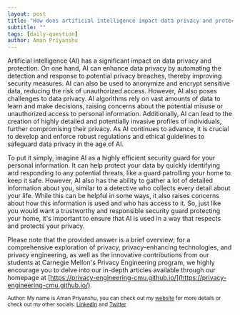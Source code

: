 ```yaml
---
layout: post
title: "How does artificial intelligence impact data privacy and protection?"
subtitle: ""
tags: [daily-question]
author: Aman Priyanshu
---
```


Artificial intelligence (AI) has a significant impact on data privacy and protection. On one hand, AI can enhance data privacy by automating the detection and response to potential privacy breaches, thereby improving security measures. AI can also be used to anonymize and encrypt sensitive data, reducing the risk of unauthorized access. However, AI also poses challenges to data privacy. AI algorithms rely on vast amounts of data to learn and make decisions, raising concerns about the potential misuse or unauthorized access to personal information. Additionally, AI can lead to the creation of highly detailed and potentially invasive profiles of individuals, further compromising their privacy. As AI continues to advance, it is crucial to develop and enforce robust regulations and ethical guidelines to safeguard data privacy in the age of AI.

To put it simply, imagine AI as a highly efficient security guard for your personal information. It can help protect your data by quickly identifying and responding to any potential threats, like a guard patrolling your home to keep it safe. However, AI also has the ability to gather a lot of detailed information about you, similar to a detective who collects every detail about your life. While this can be helpful in some ways, it also raises concerns about how this information is used and who has access to it. So, just like you would want a trustworthy and responsible security guard protecting your home, it's important to ensure that AI is used in a way that respects and protects your privacy.

Please note that the provided answer is a brief overview; for a comprehensive exploration of privacy, privacy-enhancing technologies, and privacy engineering, as well as the innovative contributions from our students at Carnegie Mellon's Privacy Engineering program, we highly encourage you to delve into our in-depth articles available through our homepage at [https://privacy-engineering-cmu.github.io/](https://privacy-engineering-cmu.github.io/).

<small>Author: My name is Aman Priyanshu, you can check out my [website](https://amanpriyanshu.github.io/) for more details or check out my other socials: [LinkedIn](https://www.linkedin.com/in/aman-priyanshu/) and [Twitter](https://twitter.com/AmanPriyanshu6)</small>
